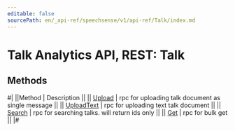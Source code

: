 ```yaml
---
editable: false
sourcePath: en/_api-ref/speechsense/v1/api-ref/Talk/index.md
---
```


# Talk Analytics API, REST: Talk

## Methods

#|
||Method | Description ||
|| [Upload](upload.md) | rpc for uploading talk document as single message ||
|| [UploadText](uploadText.md) | rpc for uploading text talk document ||
|| [Search](search.md) | rpc for searching talks. will return ids only ||
|| [Get](get.md) | rpc for bulk get ||
|#